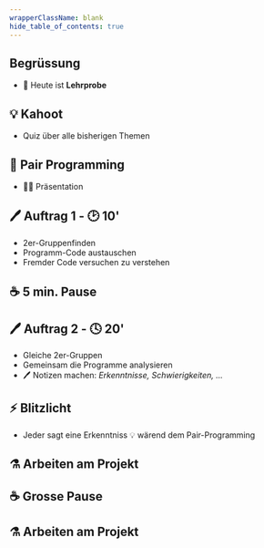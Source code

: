 ```yaml
---
wrapperClassName: blank
hide_table_of_contents: true
---
```


<Timeline title="Woche 7">
<Event time="11:50">

## Begrüssung

- 🏅 Heute ist **Lehrprobe**

</Event>
<Event time="12:00">

## 💡 Kahoot

- Quiz über alle bisherigen Themen

</Event>
<Event time="13:10">

## 👭 Pair Programming

- :man_teacher: Präsentation

</Event>
<Event time="12:03">

## 🖊️ Auftrag 1 - :clock2: 10'

- 2er-Gruppenfinden
- Programm-Code austauschen
- Fremder Code versuchen zu verstehen

</Event>
<Event time="13:30">

## :coffee: 5 min. Pause

</Event>
<Event time="13:35">

## 🖊️ Auftrag 2 - :clock4: 20'

- Gleiche 2er-Gruppen
- Gemeinsam die Programme analysieren
- :pen: Notizen machen:
  _Erkenntnisse, Schwierigkeiten, ..._

</Event>
<Event time="13:55">

## :zap: Blitzlicht

- Jeder sagt eine Erkenntniss :bulb: wärend dem Pair-Programming

</Event>
<Event time="14:00">

## :alembic: Arbeiten am Projekt

</Event>
<Event time="14:20">

## :coffee: Grosse Pause

</Event>
<Event time="14:40">

## :alembic: Arbeiten am Projekt

</Event>
</Timeline>
